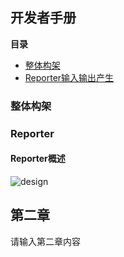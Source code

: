 ## 开发者手册
__**目录**__
- [整体构架](#整体构架)
- [Reporter输入输出产生](#reprorter)

### 整体构架


### Reporter

#### Reporter概述

![design](http://www.plantuml.com/plantuml/proxy?cache=no&src=https://raw.githubusercontent.com/Notaflower/testMarkdown/master/uml/reporter.puml)

 
## 第二章

请输入第二章内容